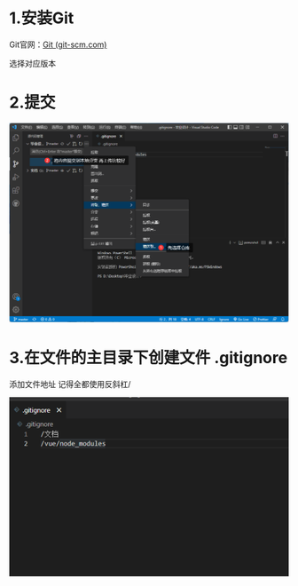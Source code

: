# 1.安装Git

Git官网：[Git (git-scm.com)](https://git-scm.com/)

选择对应版本 

# 2.提交

![image-20221121180230649](assets/如何使用vscode上传项目到GitHub/image-20221121180230649.png)

# 3.在文件的主目录下创建文件 .gitignore 

添加文件地址 记得全都使用反斜杠/

![image-20221121180348062](assets/如何使用vscode上传项目到GitHub/image-20221121180348062.png)


